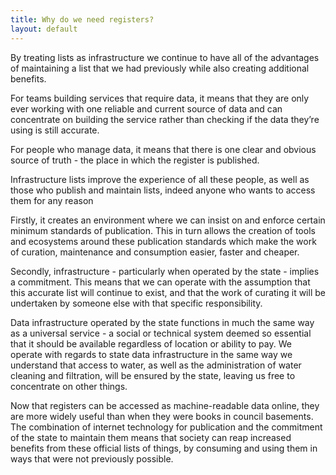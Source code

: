```yaml
---
title: Why do we need registers?
layout: default
---
```

By treating lists as infrastructure we continue to have all of the advantages
of maintaining a list that we had previously while also creating additional
benefits.

For teams building services that require data, it means that they are only
ever working with one reliable and current source of data and can concentrate
on building the service rather than checking if the data they’re using is
still accurate.

For people who manage data, it means that there is one clear and obvious source
of truth - the place in which the register is published.

Infrastructure lists improve the experience of all these people, as well as
those who publish and maintain lists, indeed anyone who wants to access them
for any reason

Firstly, it creates an environment where we can insist on and enforce certain
minimum standards of publication. This in turn allows the creation of tools and
ecosystems around these publication standards which make the work of curation,
maintenance and consumption easier, faster and cheaper.

Secondly, infrastructure - particularly when operated by the state - implies a
commitment. This means that we can operate with the assumption that this accurate
list will continue to exist, and that the work of curating it will be undertaken
by someone else with that specific responsibility.

Data infrastructure operated by the state functions in much the same way as a
universal service - a social or technical system deemed so essential that it
should be available regardless of location or ability to pay. We operate with
regards to state data infrastructure in the same way we understand that access
to water, as well as the administration of water cleaning and filtration, will
be ensured by the state, leaving us free to concentrate on other things.

Now that registers can be accessed as machine-readable data online, they are
more widely useful than when they were books in council basements. The combination
of internet technology for publication and the commitment of the state to maintain
them means that society can reap increased benefits from these official lists of
things, by consuming and using them in ways that were not previously possible.
